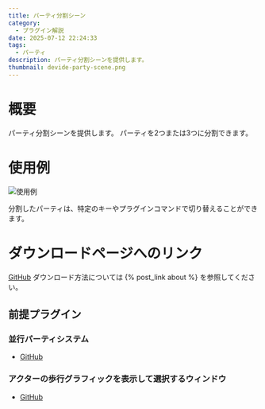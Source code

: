 ```yaml
---
title: パーティ分割シーン
category:
  - プラグイン解説
date: 2025-07-12 22:24:33
tags:
  - パーティ
description: パーティ分割シーンを提供します。
thumbnail: devide-party-scene.png
---
```


# 概要

パーティ分割シーンを提供します。
パーティを2つまたは3つに分割できます。

# 使用例

![使用例](devide-party-scene.png "使用例")

分割したパーティは、特定のキーやプラグインコマンドで切り替えることができます。

# ダウンロードページへのリンク

[GitHub](https://github.com/elleonard/DarkPlasma-MZ-Plugins/blob/release/DarkPlasma_DevidePartyScene.js)
ダウンロード方法については {% post_link about %} を参照してください。

## 前提プラグイン

### 並行パーティシステム

- [GitHub](https://github.com/elleonard/DarkPlasma-MZ-Plugins/blob/release/DarkPlasma_ConcurrentParty.js)

### アクターの歩行グラフィックを表示して選択するウィンドウ

- [GitHub](https://github.com/elleonard/DarkPlasma-MZ-Plugins/blob/release/DarkPlasma_SelectActorCharacterWindow.js)
